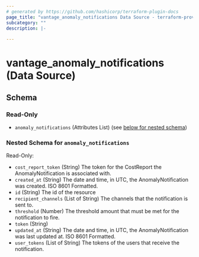 ```yaml
---
# generated by https://github.com/hashicorp/terraform-plugin-docs
page_title: "vantage_anomaly_notifications Data Source - terraform-provider-vantage"
subcategory: ""
description: |-
  
---
```


# vantage_anomaly_notifications (Data Source)





<!-- schema generated by tfplugindocs -->
## Schema

### Read-Only

- `anomaly_notifications` (Attributes List) (see [below for nested schema](#nestedatt--anomaly_notifications))

<a id="nestedatt--anomaly_notifications"></a>
### Nested Schema for `anomaly_notifications`

Read-Only:

- `cost_report_token` (String) The token for the CostReport the AnomalyNotification is associated with.
- `created_at` (String) The date and time, in UTC, the AnomalyNotification was created. ISO 8601 Formatted.
- `id` (String) The id of the resource
- `recipient_channels` (List of String) The channels that the notification is sent to.
- `threshold` (Number) The threshold amount that must be met for the notification to fire.
- `token` (String)
- `updated_at` (String) The date and time, in UTC, the AnomalyNotification was last updated at. ISO 8601 Formatted.
- `user_tokens` (List of String) The tokens of the users that receive the notification.


